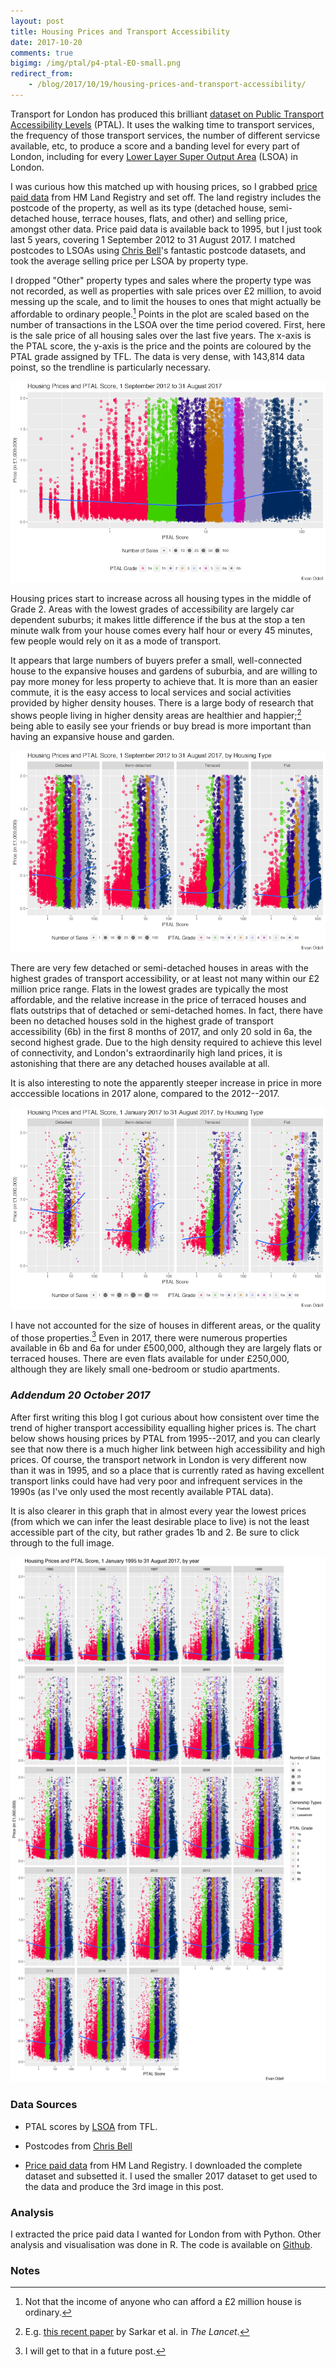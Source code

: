 ```yaml
---
layout: post
title: Housing Prices and Transport Accessibility
date: 2017-10-20
comments: true
bigimg: /img/ptal/p4-ptal-EO-small.png
redirect_from:
    - /blog/2017/10/19/housing-prices-and-transport-accessibility/
---
```


Transport for London has produced this brilliant [dataset on Public Transport Accessibility Levels](https://data.london.gov.uk/dataset/public-transport-accessibility-levels) (PTAL). It uses the walking time to transport services, the frequency of those transport services, the number of different servicse available, etc, to produce a score and a banding level for every part of London, including for every [Lower Layer Super Output Area](https://files.datapress.com/london/dataset/public-transport-accessibility-levels/2017-01-26T18:50:00/LSOA2011%20AvPTAI2015.xlsx) (LSOA) in London.

I was curious how this matched up with housing prices, so I grabbed [price paid data](https://www.gov.uk/government/statistical-data-sets/price-paid-data-downloads) from HM Land Registry and set off. The land registry includes the postcode of the property, as well as its type (detached house, semi-detached house, terrace houses, flats, and other) and selling price, amongst other data. Price paid data is available back to 1995, but I just took last 5 years, covering 1 September 2012 to 31 August 2017. I matched postcodes to LSOAs using [Chris Bell](https://www.doogal.co.uk/PostcodeDownloads.php)'s fantastic postcode datasets, and took the average selling price per LSOA by property type.

I dropped "Other" property types and sales where the property type was not recorded, as well as properties with sale prices over £2 million, to avoid messing up the scale, and to limit the houses to ones that might actually be affordable to ordinary people.[^1] Points in the plot are scaled based on the number of transactions in the LSOA over the time period covered. First, here is the sale price of all housing sales over the last five years. The x-axis is the PTAL score, the y-axis is the price and the points are coloured by the PTAL grade assigned by TFL. The data is very dense, with 143,814 data poinst, so the trendline is particularly necessary.

<div class= "chart">
  <a href="/img/ptal/p3-ptal-EO.png">
      <img src="/img/ptal/p3-ptal-EO-small.png" alt="p3">
  </a>
</div>

Housing prices start to increase across all housing types in the middle of Grade 2. Areas with the lowest grades of accessibility are largely car dependent suburbs; it makes little difference if the bus at the stop a ten minute walk from your house comes every half hour or every 45 minutes, few people would rely on it as a mode of transport.

It appears that large numbers of buyers prefer a small, well-connected house to the expansive houses and gardens of suburbia, and are willing to pay more money for less property to achieve that. It is more than an easier commute, it is the easy access to local services and social activities provided by higher density houses. There is a large body of research that shows people living in higher density areas are healthier and happier;[^2] being able to easily see your friends or buy bread is more important than having an expansive house and garden.

<div class= "chart">
  <a href="/img/ptal/p4-ptal-EO.png">
      <img src="/img/ptal/p4-ptal-EO-small.png" alt="p4">
  </a>
</div>


There are very few detached or semi-detached houses in areas with the highest grades of transport accessibility, or at least not many within our £2 million price range. Flats in the lowest grades are typically the most affordable, and the relative increase in the price of terraced houses and flats outstrips that of detached or semi-detached homes. In fact, there have been no detached houses sold in the highest grade of transport accessibility (6b) in the first 8 months of 2017, and only 20 sold in 6a, the second highest grade. Due to the high density required to achieve this level of connectivity, and London's extraordinarily high land prices, it is astonishing that there are any detached houses available at all.

It is also interesting to note the apparently steeper increase in price in more acccessible locations in 2017 alone, compared to the 2012--2017.

<div class= "chart">
  <a href="/img/ptal/p2-ptal-EO.png">
      <img src="/img/ptal/p2-ptal-EO-small.png" alt="p2">
  </a>
</div>

I have not accounted for the size of houses in different areas, or the quality of those properties.[^3] Even in 2017, there were numerous properties available in 6b and 6a for under £500,000, although they are largely flats or terraced houses. There are even flats available for under £250,000, although they are likely small one-bedroom or studio apartments.


### _Addendum 20 October 2017_

After first writing this blog I got curious about how consistent over time the trend of higher transport accessibility equalling higher prices is. The chart below shows housing prices by PTAL from 1995--2017, and you can clearly see that now there is a much higher link between high accessibility and high prices. Of course, the transport network in London is very different now than it was in 1995, and so a place that is currently rated as having excellent transport links could have had very poor and infrequent services in the 1990s (as I've only used the most recently available PTAL data).

It is also clearer in this graph that in almost every year the lowest prices (from which we can infer the least desirable place to live) is not the least accessible part of the city, but rather grades 1b and 2. Be sure to click through to the full image.

<div class= "chart">
  <a href="/img/ptal/p6-ptal-EO.png">
      <img src="/img/ptal/p6-ptal-EO-small.png" alt="p6">
  </a>
</div>

### Data Sources

- PTAL scores by [LSOA](https://files.datapress.com/london/dataset/public-transport-accessibility-levels/2017-01-26T18:50:00/LSOA2011%20AvPTAI2015.xlsx) from TFL.

- Postcodes from [Chris Bell](https://www.doogal.co.uk/PostcodeDownloads.php)

- [Price paid data](https://www.gov.uk/government/statistical-data-sets/price-paid-data-downloads) from HM Land Registry. I downloaded the complete dataset and subsetted it. I used the smaller 2017 dataset to get used to the data and produce the 3rd image in this post.

### Analysis

I extracted the price paid data I wanted for London from with Python. Other analysis and visualisation was done in R. The code is available on [Github](https://github.com/evanodell/house-price-ptal).

### Notes

[^1]: Not that the income of anyone who can afford a £2 million house is ordinary.

[^2]: E.g. [this recent paper](http://dx.doi.org/10.1016/S2542-5196(17)30119-5) by Sarkar et al. in _The Lancet_.

[^3]: I will get to that in a future post.
